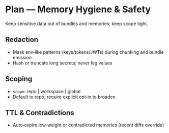 
# Plan — Memory Hygiene & Safety

Keep sensitive data out of bundles and memories; keep scope tight.

## Redaction
- Mask env‑like patterns (keys/tokens/JWTs) during chunking and bundle emission
- Hash or truncate long secrets; never log values

## Scoping
- `scope`: repo | workspace | global
- Default to repo; require explicit opt‑in to broaden

## TTL & Contradictions
- Auto‑expire low‑weight or contradicted memories (recent diffs override)
